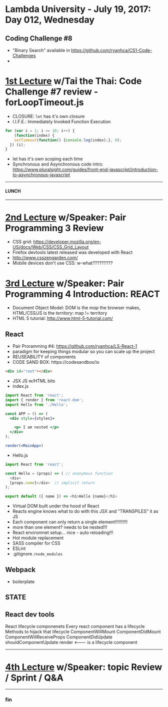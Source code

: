 # Lambda University - July 19, 2017: Day 012, Wednesday
## Coding Challenge #8
- "Binary Search" available in https://github.com/ryanhca/CS1-Code-Challenges
-
# [1st Lecture](https://youtu.be/WVevuObf0Ak) w/Tai the Thai: Code Challenge #7 review - forLoopTimeout.js
- CLOSURE: `let` has it's own closure
- I.I.F.E.: Immediately Invoked Function Execution

```js
for (var i = 1; i <= 10; i++) {
	(function(index) {
    setTimeout(function() {console.log(index);}, 0);
  }) (i);
}
```

- let has it's own scoping each time
- Synchronous and Asynchronous code intro: https://www.pluralsight.com/guides/front-end-javascript/introduction-to-asynchronous-javascript

***
#### LUNCH
***

# [2nd Lecture](VIDEO_RECORDED_NOT_POSTED) w/Speaker: Pair Programming 3 Review
- CSS grid: https://developer.mozilla.org/en-US/docs/Web/CSS/CSS_Grid_Layout
- Firefox devtools latest released was developed with React
- http://www.csszengarden.com/
- Mobile devices don't use CSS: w-what?????????


# [3rd Lecture](https://youtu.be/exFWxA8mGLo) w/Speaker: Pair Programming 4 Introduction: REACT
- Document Object Model: DOM is the _map_ the browser makes, HTML/CSS/JS is the _territory_: map != territory
- HTML 5 tutorial: http://www.html-5-tutorial.com/
## []() React
- Pair Proramming #4: https://github.com/ryanhca/LS-React-1
- paradigm for keeping things modular so you can scale up the project
- REUSEABILITY of components
- CODE SAND BOX: https://codesandbox/io

```html
<div id="root"></div>
```

- JSX JS w/HTML bits
- index.js
```jsx
import React from 'react';
import { render } from 'react-dom';
import Hello from './Hello';

const APP = () => (
  <div style={styles}>

    <p> I am nested </p>
  </div>
);

render(<MainApp>)
```

- Hello.js
```js
import React from 'react';

const Hello = (props) => ( // anonymous function
  <div>
  [props.name]</div>  // implicit return
);

export default ({ name }) => <h1>Hello {name}</h1>
```


- Virtual DOM built under the hood of React
- Reacts engine knows what to do with this JSX and "TRANSPILES" it as JS
- Each component can only return a single element!!!!!!!!!!
- more than one element? needs to be nested!!!
- React enviromnet setup... nice - auto reloading!!!
- Hot module replacement
- SASS compiler for CSS
- ESLint
- .gitignore `/node_modules`

## Webpack
- boilerplate

## STATE

## React dev tools
React lifecycle componenets
Every react component has a lifecycle
Methods to hijack that lifecycle
ComponentWillMount
ComponentDidMount
ComponentWillReceiveProps
ComponentDidUpdate
shouldComponentUpdate
render <--- is a lifecycle component

***
# [4th Lecture](URL) w/Speaker: topic Review / Sprint / Q&A
***
### fin
